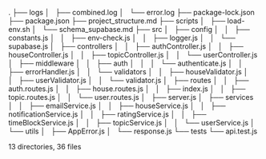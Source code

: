 .
├── logs
│   ├── combined.log
│   └── error.log
├── package-lock.json
├── package.json
├── project_structure.md
├── scripts
│   ├── load-env.sh
│   └── schema_supabase.md
├── src
│   ├── config
│   │   ├── constants.js
│   │   ├── env-check.js
│   │   ├── logger.js
│   │   └── supabase.js
│   ├── controllers
│   │   ├── authController.js
│   │   ├── houseController.js
│   │   ├── topicController.js
│   │   └── userController.js
│   ├── middleware
│   │   ├── auth
│   │   │   └── authenticate.js
│   │   ├── errorHandler.js
│   │   └── validators
│   │       ├── houseValidator.js
│   │       ├── userValidator.js
│   │       └── validator.js
│   ├── routes
│   │   ├── auth.routes.js
│   │   ├── house.routes.js
│   │   ├── index.js
│   │   ├── topic.routes.js
│   │   └── user.routes.js
│   ├── server.js
│   ├── services
│   │   ├── emailService.js
│   │   ├── houseService.js
│   │   ├── notificationService.js
│   │   ├── ratingService.js
│   │   ├── timeBlockService.js
│   │   ├── topicService.js
│   │   └── userService.js
│   └── utils
│       ├── AppError.js
│       └── response.js
└── tests
    └── api.test.js

13 directories, 36 files
